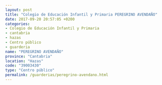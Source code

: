 ```yaml
---
layout: post
title: "Colegio de Educación Infantil y Primaria PEREGRINO AVENDAÑO"
date: 2017-09-20 20:57:05 +0200
categories:
- Colegio de Educación Infantil y Primaria
- cantabria
- hazas
- Centro público
- guarderia
name: "PEREGRINO AVENDAÑO"
province: "Cantabria"
location: "Hazas"
code: "39003430"
type: "Centro público"
permalink: /guarderias/peregrino-avendano.html
---
```

